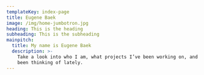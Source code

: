 ```yaml
---
templateKey: index-page
title: Eugene Baek
image: /img/home-jumbotron.jpg
heading: This is the heading
subheading: This is the subheading
mainpitch:
  title: My name is Eugene Baek
  description: >-
    Take a look into who I am, what projects I’ve been working on, and what I’ve
    been thinking of lately.
---
```

